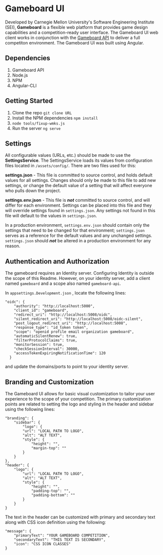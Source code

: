 # Gameboard UI

Developed by Carnegie Mellon University's Software Engineering Institute (SEI), **Gameboard** is a flexible web platform that provides game design capabilities and a competition-ready user interface. The Gameboard UI web client works in conjunction with the [Gameboard API](https://github.com/cmu-sei/gameboard-v2) to deliver a full competiton environment. The Gameboard UI was built using Angular.

## Dependencies
1. Gameboard API
2. Node.js
3. NPM
4. Angular-CLI

## Getting Started
1. Clone the repo `git clone URL`
2. Install the NPM dependencies `npm install`
3. `node tools/fixup-wmks.js`
4. Run the server `ng serve`

## Settings
All configurable values (URLs, etc.) should be made to use the **SettingsService**. The SettingsService loads its values from configuration files located in `/assets/config/`. There are two files used for this:

**settings.json** - This file is committed to source control, and holds default values for all settings. Changes should only be made to this file to add new settings, or change the default value of a setting that will affect everyone who pulls down the project.

**settings.env.json** - This file is ***not*** committed to source control, and will differ for each environment. Settings can be placed into this file and they will override settings found in `settings.json`. Any settings not found in this file will default to the values in `settings.json`. 

In a production environment, `settings.env.json` should contain only the settings that need to be changed for that environment; `settings.json` serves as a reference for the default values and any unchanged settings. `settings.json` should ***not*** be altered in a production environment for any reason.

## Authentication and Authorization
The gameboard requires an Identity server. Configuring Identity is outside the scope of this Readme. However, on your identity server, add a client named `gameboard` and a scope also named `gameboard-api`.

In `appsettings.Development.json` , locate the following lines:

    "oidc": {
        "authority": "http://localhost:5000",
        "client_id": "gameboard",
        "redirect_uri": "http://localhost:5008/oidc",
        "silent_redirect_uri": "http://localhost:5008/oidc-silent",
        "post_logout_redirect_uri": "http://localhost:5008",
        "response_type": "id_token token",
        "scope": "openid profile email organization gameboard",
        "automaticSilentRenew": true,
        "filterProtocolClaims": true,
        "monitorSession": true,
        "checkSessionInterval": 30000,
        "accessTokenExpiringNotificationTime": 120
      }

and update the domains/ports to point to your identity server.

## Branding and Customization
The Gameboard UI allows for basic visual customization to tailor your user experience to the scope of your competition. The primary customization points are related to setting the logo and styling in the header and sidebar using the following lines:

    "branding": {
        "sidebar": {
            "logo": {
            "url": "LOCAL PATH TO LOGO",
            "alt": "ALT TEXT",
            "style": {
                "height": "",
                "margin-top": ""
            }
        }
    },
    "header": {
        "logo": {
            "url": "LOCAL PATH TO LOGO",
            "alt": "ALT TEXT",
            "style": {
                "height": "",
                "padding-top": "",
                "padding-bottom": ""
            }
        }
    }

The text in the header can be customized with primary and secondary text along with CSS icon definition using the following:

    "message": {
        "primaryText": "YOUR GAMEBOARD COMPETITION",
        "secondaryText": "THIS TEXT IS SECONDARY",
        "icon": "CSS ICON CLASSES"
    }
